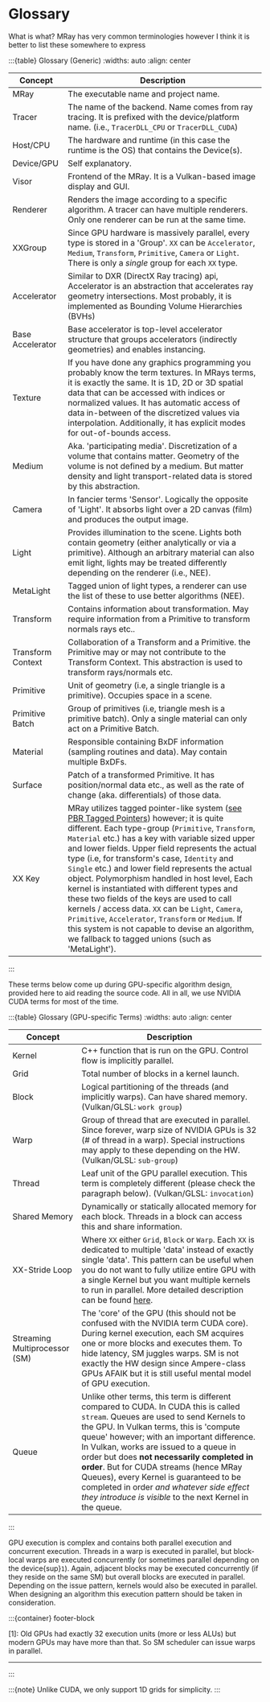 # Glossary

What is what?
MRay has very common terminologies however I think it is better to list these somewhere to express

:::{table} Glossary (Generic)
:widths: auto
:align: center

| Concept | Description |
| ------- | ----------- |
| MRay             | The executable name and project name. |
| Tracer           | The name of the backend. Name comes from ray tracing. It is prefixed with the device/platform name. (i.e., `TracerDLL_CPU` or `TracerDLL_CUDA`) |
| Host/CPU          | The hardware and runtime (in this case the runtime is the OS) that contains the Device(s). |
| Device/GPU        | Self explanatory.  |
| Visor             | Frontend of the MRay. It is a Vulkan-based image display and GUI. |
| Renderer          | Renders the image according to a specific algorithm. A tracer can have multiple renderers. Only one renderer can be run at the same time. |
| XXGroup          | Since GPU hardware is massively parallel, every type is stored in a 'Group'. `XX` can be `Accelerator`, `Medium`, `Transform`, `Primitive`, `Camera` or `Light`. There is only a *single* group for each `XX` type. |
| Accelerator       | Similar to DXR (DirectX Ray tracing) api, Accelerator is an abstraction that accelerates ray geometry intersections. Most probably, it is implemented as Bounding Volume Hierarchies (BVHs) |
| Base Accelerator  | Base accelerator is top-level accelerator structure that groups accelerators (indirectly geometries) and enables instancing. |
| Texture           | If you have done any graphics programming you probably know the term textures. In MRays terms, it is exactly the same. It is 1D, 2D or 3D spatial data that can be accessed with indices or normalized values. It has automatic access of data in-between of the discretized values via interpolation. Additionally, it has explicit modes for out-of-bounds access. |
| Medium            | Aka. 'participating media'. Discretization of a volume that contains matter. Geometry of the volume is not defined by a medium. But matter density and light transport-related data is stored by this abstraction. |
| Camera            | In fancier terms 'Sensor'. Logically the opposite of 'Light'. It absorbs light over a 2D canvas (film) and produces the output image. |
| Light             | Provides illumination to the scene. Lights both contain geometry (either analytically or via a primitive). Although an arbitrary material can also emit light, lights may be treated differently depending on the renderer (i.e., NEE). |
| MetaLight         | Tagged union of light types, a renderer can use the list of these to use better algorithms (NEE). |
| Transform         | Contains information about transformation. May require information from a Primitive to transform normals rays etc.. |
| Transform Context | Collaboration of a Transform and a Primitive. the Primitive may or may not contribute to the Transform Context. This abstraction is used to transform rays/normals etc. |
| Primitive         | Unit of geometry (i.e, a single triangle is a primitive). Occupies space in a scene. |
| Primitive Batch   | Group of primitives (i.e, triangle mesh is a primitive batch). Only a single material can only act on a Primitive Batch. |
| Material          | Responsible containing BxDF information (sampling routines and data). May contain multiple BxDFs.|
| Surface           | Patch of a transformed Primitive. It has position/normal data etc., as well as the rate of change (aka. differentials) of those data. |
| XX Key            | MRay utilizes tagged pointer-like system ([see PBR Tagged Pointers](https://www.pbr-book.org/4ed/Utilities/Containers_and_Memory_Management#TaggedPointers)) however; it is quite different. Each type-group (`Primitive`, `Transform`, `Material` etc.) has a key with variable sized upper and lower fields. Upper field represents the actual type (i.e, for transform's case, `Identity` and `Single` etc.) and lower field represents the actual object. Polymorphism handled in host level, Each kernel is instantiated with different types and these two fields of the keys are used to call kernels / access data. `XX` can be `Light`, `Camera`, `Primitive`, `Accelerator`, `Transform` or `Medium`. If this system is not capable to devise an algorithm, we fallback to tagged unions (such as 'MetaLight'). |

:::

These terms below come up during GPU-specific algorithm design, provided here to aid reading the source code. All in all, we use NVIDIA CUDA terms for most of the time.

:::{table} Glossary (GPU-specific Terms)
:widths: auto
:align: center

| Concept | Description |
| ------- | ----------- |
| Kernel          | C++ function that is run on the GPU. Control flow is implicitly parallel. |
| Grid            | Total number of blocks in a kernel launch.  |
| Block           | Logical partitioning of the threads (and implicitly warps). Can have shared memory. (Vulkan/GLSL: `work group`)  |
| Warp            | Group of thread that are executed in parallel. Since forever, warp size of NVIDIA GPUs is 32 (\# of thread in a warp). Special instructions may apply to these depending on the HW. (Vulkan/GLSL: `sub-group`) |
| Thread          | Leaf unit of the GPU parallel execution. This term is completely different (please check the paragraph below). (Vulkan/GLSL: `invocation`)|
| Shared Memory   | Dynamically or statically allocated memory for each block. Threads in a block can access this and share information.
| XX-Stride Loop  | Where `XX` either `Grid`, `Block` or `Warp`. Each `XX` is dedicated to multiple 'data' instead of exactly single 'data'. This pattern can be useful when you do not want to fully utilize entire GPU with a single Kernel but you want multiple kernels to run in parallel. More detailed description can be found [here](https://developer.nvidia.com/blog/cuda-pro-tip-write-flexible-kernels-grid-stride-loops/). |
| Streaming Multiprocessor (SM)  | The 'core' of the GPU (this should not be confused with the NVIDIA term CUDA core). During kernel execution, each SM acquires one or more blocks and executes them. To hide latency, SM juggles warps. SM is not exactly the HW design since Ampere-class GPUs AFAIK but it is still useful mental model of GPU execution. |
| Queue            | Unlike other terms, this term is different compared to CUDA. In CUDA this is called `stream`. Queues are used to send Kernels to the GPU. In Vulkan terms, this is 'compute queue' however; with an important difference. In Vulkan, works are issued to a queue in order but does **not necessarily completed in order**. But for CUDA streams (hence MRay Queues), every Kernel is guaranteed to be completed in order *and whatever side effect they introduce is visible* to the next Kernel in the queue. |

:::

GPU execution is complex and contains both parallel execution and concurrent execution. Threads in a warp is executed in parallel, but block-local warps are executed concurrently (or sometimes parallel depending on the device{sup}`1`). Again, adjacent blocks may be executed concurrently (if they reside on the same SM) but overall blocks are executed in parallel. Depending on the issue pattern, kernels would also be executed in parallel. When designing an algorithm this execution pattern should be taken in consideration.


:::{container} footer-block

\[1\]: Old GPUs had exactly 32 execution units (more or less ALUs) but modern GPUs may have more than that. So SM scheduler can issue warps in parallel.

---
:::

:::{note}
Unlike CUDA, we only support 1D grids for simplicity.
:::




